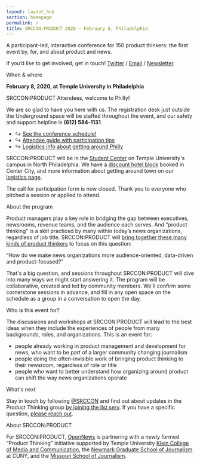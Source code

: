 ```yaml
---
layout: layout_hub
section: homepage
permalink: /
title: SRCCON:PRODUCT 2020 — February 8, Philadelphia
---
```


<div class="page-intro">
    <p class="big-type">A participant-led, interactive conference for 150 product thinkers: the first event by, for, and about product and news.</p>
    <p>If you&rsquo;d like to get involved, get in touch!<span class="contact-options"> <a href="https://twitter.com/srccon">Twitter</a> / <a href="mailto:srccon@opennews.org">Email</a> / <a href="https://bit.ly/ProductThinkers">Newsletter</a></span></p>
</div>

<div class="page-divider"><span>When & where</span></div>

**February 8, 2020, at Temple University in Philadelphia**

SRCCON:PRODUCT Attendees, welcome to Philly!

We are so glad to have you here with us. The registration desk just outside the Underground space will be staffed throughout the event, and our safety and support helpline is **(612) 584-1131**.

<ul class="actions">
    <li>&rarrhk; <a href="/schedule">See the conference schedule!</a></li>
    <li>&rarrhk; <a href="/attendees">Attendee guide with participation tips</a></li>
    <li>&rarrhk; <a href="/logistics">Logistics info about getting around Philly</a></li>
</ul>

SRCCON:PRODUCT will be in the [Student Center](https://goo.gl/maps/AvYSqhRTMs4C14nR8) on Temple University's campus in North Philadelphia. We have a [discount hotel block](https://secure3.hilton.com/en_US/hp/reservation/book.htm?inputModule=HOTEL&ctyhocn=PHLCVHX&spec_plan=CHHSRC&arrival=20200207&departure=20200210&cid=OM,WW,HILTONLINK,EN,DirectLink&fromId=HILTONLINKDIRECT) booked in Center City, and more information about getting around town on our [logistics page](/logistics). 

The call for participation form is now closed. Thank you to everyone who pitched a session or applied to attend.

<div class="page-divider"><span>About the program</span></div>

Product managers play a key role in bridging the gap between executives, newsrooms, revenue teams, and the audience each serves. And “product thinking” is a skill practiced by many within today’s news organizations, regardless of job title. SRCCON:PRODUCT will [bring together these many kinds of product thinkers](https://opennews.org/blog/announcing-srccon-product) to focus on this question:

<p class="quote">“How do we make news organizations more audience-oriented, data-driven and product-focused?”</p>

That's a big question, and sessions throughout SRCCON:PRODUCT will dive into many ways we might start answering it. The program will be collaborative, created and led by community members. We'll confirm some cornerstone sessions in advance, and fill in any open space on the schedule as a group in a conversation to open the day.

<div class="page-divider"><span>Who is this event for?</span></div>

The discussions and workshops at SRCCON:PRODUCT will lead to the best ideas when they include the experiences of people from many backgrounds, roles, and organizations. This is an event for:

* people already working in product management and development for news, who want to be part of a larger community changing journalism
* people doing the often-invisible work of bringing product thinking to their newsroom, regardless of role or title 
* people who want to better understand how organizing around product can shift the way news organizations operate 

<div class="page-divider"><span>What's next</span></div>

Stay in touch by following [@SRCCON](https://twitter.com/srccon) and find out about updates in the Product Thinking group [by joining the list serv](https://bit.ly/ProductThinkers). If you have a specific question, [please reach out](mailto:srccon@opennews.org).


<div class="page-divider"><span>About SRCCON:PRODUCT</span></div>

For SRCCON:PRODUCT, [OpenNews](https://opennews.org) is partnering with a newly formed “Product Thinking” initiative supported by Temple University [Klein College of Media and Communication](https://klein.temple.edu), the [Newmark Graduate School of Journalism](https://www.journalism.cuny.edu) at CUNY, and the [Missouri School of Journalism](https://journalism.missouri.edu).

